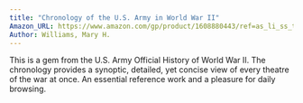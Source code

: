 ```yaml
---
title: "Chronology of the U.S. Army in World War II"
Amazon_URL: https://www.amazon.com/gp/product/1608880443/ref=as_li_ss_tl?ie=UTF8&linkCode=ll1&tag=internetbo00a-20
Author: Williams, Mary H.
---
```

This is a gem from the U.S. Army Official History of World War II.  The chronology provides a synoptic, detailed, yet concise view of every theatre of the war at once.  An essential reference work and a pleasure for daily browsing.